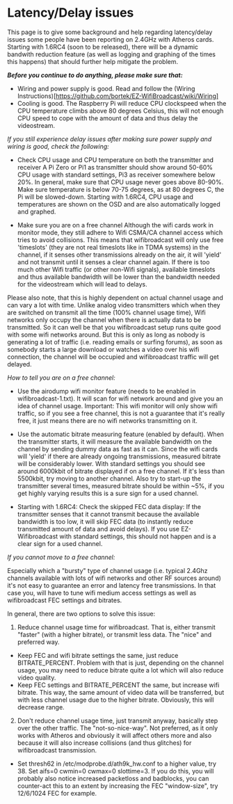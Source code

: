 # Latency/Delay issues

This page is to give some background and help regarding latency/delay issues some people have been reporting on 2.4GHz with Atheros cards. Starting with 1.6RC4 (soon to be released), there will be a dynamic bandwith reduction feature (as well as logging and graphing of the times this happens) that should further help mitigate the problem.

**_Before you continue to do anything, please make sure that:_**
- Wiring and power supply is good. Read and follow the (Wiring Instructions)[https://github.com/bortek/EZ-WifiBroadcast/wiki/Wiring]
- Cooling is good. The Raspberry Pi will reduce CPU clockspeed when the CPU temperature climbs above 80 degrees Celsius, this will not enough CPU speed to cope with the amount of data and thus delay the videostream.

_If you still experience delay issues after making sure power supply and wiring is good, check the following:_

- Check CPU usage and CPU temperature on both the transmitter and receiver
A Pi Zero or Pi1 as transmitter should show around 50-60% CPU usage with standard settings, Pi3 as receiver somewhere below 20%. In general, make sure that CPU usage never goes above 80-90%. Make sure temperature is below 70-75 degrees, as at 80 degrees C, the Pi will be slowed-down. Starting with 1.6RC4, CPU usage and temperatures are shown on the OSD and are also automatically logged and graphed.

- Make sure you are on a free channel
Although the wifi cards work in monitor mode, they still adhere to Wifi CSMA/CA channel access which tries to avoid collisions. This means that wifibroadcast will only use free 'timeslots' (they are not real timeslots like in TDMA systems) in the channel, if it senses other transmissions already on the air, it will 'yield' and not transmit until it senses a clear channel again. If there is too much other Wifi traffic (or other non-Wifi signals), available timeslots and thus available bandwidth will be lower than the bandwidth needed for the videostream which will lead to delays. 

Please also note, that this is highly dependent on actual channel usage and can vary a lot with time. Unlike analog video transmitters which when they are switched on transmit all the time (100% channel usage time), Wifi networks only occupy the channel when there is actually data to be transmitted. So it can well be that you wifibroadcast setup runs quite good with some wifi networks around. But this is only as long as nobody is generating a lot of traffic (i.e. reading emails or surfing forums), as soon as somebody starts a large download or watches a video over his wifi connection, the channel will be occupied and wifibroadcast traffic will get delayed.

_How to tell you are on a free channel:_

- Use the airodump wifi monitor feature (needs to be enabled in wifibroadcast-1.txt). It will scan for wifi network around and give you an idea of channel usage.
  Important: This wifi monitor will only show wifi traffic, so if you see a free channel, this is not a guarantee that it's really free, it just means there are no wifi networks transmitting on it.

- Use the automatic bitrate measuring feature (enabled by default). When the transmitter starts, it will measure the available bandwidth on the channel by sending dummy data as fast as it can. Since the wifi cards will 'yield' if there are already ongoing transmissions, measured bitrate will be considerably lower. With standard settings you should see around 6000kbit of bitrate displayed if on a free channel. If it's less than 5500kbit, try moving to another channel. Also try to start-up the transmitter several times, measured bitrate should be within ~5%, if you get highly varying results this is a sure sign for a used channel.

- Starting with 1.6RC4: Check the skipped FEC data display: If the transmitter senses that it cannot transmit because the available bandwidth is too low, it will skip FEC data (to instantly reduce transmitted amount of data and avoid delays). If you use EZ-Wifibroadcast with standard settings, this should not happen and is a clear sign for a used channel.


_If you cannot move to a free channel:_

Especially which a "bursty" type of channel usage (i.e. typical 2.4Ghz channels available with lots of wifi networks and other RF sources around) it's not easy to guarantee an error and latency free transmissions. In that case you, will have to tune wifi medium access settings as well as wifibroadcast FEC settings and bitrates.

In general, there are two options to solve this issue:
1) Reduce channel usage time for wifibroadcast. That is, either transmit "faster" (with a higher bitrate), or transmit less data. The "nice" and preferred way.

- Keep FEC and wifi bitrate settings the same, just reduce BITRATE_PERCENT. Problem with that is just, depending on the channel usage, you may need to reduce bitrate  quite a lot which will also reduce video quality.
- Keep FEC settings and BITRATE_PERCENT the same, but increase wifi bitrate. This way, the same amount of video data will be transferred, but with less channel usage due to the higher bitrate. Obviously, this will decrease range.

2) Don't reduce channel usage time, just transmit anyway, basically step over the other traffic. The "not-so-nice-way". Not preferred, as it only works with Atheros and obviously it will affect others more and also because it will also increase collisions (and thus glitches) for wifibroadcast transmission.
- Set thresh62 in /etc/modprobe.d/ath9k_hw.conf to a higher value, try 38. Set aifs=0 cwmin=0 cwmax=0 slottime=3.
If you do this, you will probably also notice increased packetloss and badblocks, you can counter-act this to an extent by increasing the FEC "window-size", try
12/6/1024 FEC for example.